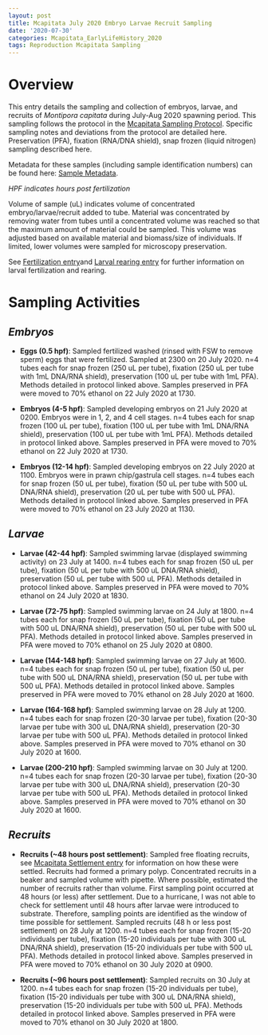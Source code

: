 ```yaml
---
layout: post
title: Mcapitata July 2020 Embryo Larvae Recruit Sampling
date: '2020-07-30'
categories: Mcapitata_EarlyLifeHistory_2020
tags: Reproduction Mcapitata Sampling
---
```


# **Overview**  

This entry details the sampling and collection of embryos, larvae, and recruits of *Montipora capitata* during July-Aug 2020 spawning period. This sampling follows the protocol in the [Mcapitata Sampling Protocol](https://ahuffmyer.github.io/ASH_Putnam_Lab_Notebook/Mcapitata-July-2020-Sampling-Protocol/). Specific sampling notes and deviations from the protocol are detailed here. Preservation (PFA), fixation (RNA/DNA shield), snap frozen (liquid nitrogen) sampling described here.   

Metadata for these samples (including sample identification numbers) can be found here: [Sample Metadata](https://github.com/AHuffmyer/EarlyLifeHistory_Energetics/blob/master/Data/Sample_Metadata/Mcapitata_2020_sampling_metadata.csv).  

*HPF indicates hours post fertilization*  

Volume of sample (uL) indicates volume of concentrated embryo/larvae/recruit added to tube. Material was concentrated by removing water from tubes until a concentrated volume was reached so that the maximum amount of material could be sampled. This volume was adjusted based on available material and biomass/size of individuals. If limited, lower volumes were sampled for microscopy preservation.   

See [Fertilization entry](https://ahuffmyer.github.io/ASH_Putnam_Lab_Notebook/Mcapitata-Spawning-and-Fertilization-July-2020/)and [Larval rearing entry](https://ahuffmyer.github.io/ASH_Putnam_Lab_Notebook/Mcapitata-Larval-Rearing-and-Settlement-July-2020/) for further information on larval fertilization and rearing.  

# **Sampling Activities**  

## *Embryos*  

* **Eggs (0.5 hpf)**: Sampled fertilized washed (rinsed with FSW to remove sperm) eggs that were fertilized. Sampled at 2300 on 20 July 2020. n=4 tubes each for snap frozen (250 uL per tube), fixation (250 uL per tube with 1mL DNA/RNA shield), preservation (100 uL per tube with 1mL PFA). Methods detailed in protocol linked above. Samples preserved in PFA were moved to 70% ethanol on 22 July 2020 at 1730.   

* **Embryos (4-5 hpf)**: Sampled developing embryos on 21 July 2020 at 0200. Embryos were in 1, 2, and 4 cell stages. n=4 tubes each for snap frozen (100 uL per tube), fixation (100 uL per tube with 1mL DNA/RNA shield), preservation (100 uL per tube with 1mL PFA). Methods detailed in protocol linked above. Samples preserved in PFA were moved to 70% ethanol on 22 July 2020 at 1730.

* **Embryos (12-14 hpf)**: Sampled developing embryos on 22 July 2020 at 1100. Embryos were in prawn chip/gastrula cell stages. n=4 tubes each for snap frozen (50 uL per tube), fixation (50 uL per tube with 500 uL DNA/RNA shield), preservation (20 uL per tube with 500 uL PFA). Methods detailed in protocol linked above. Samples preserved in PFA were moved to 70% ethanol on 23 July 2020 at 1130.

## *Larvae*  

* **Larvae (42-44 hpf)**: Sampled swimming larvae (displayed swimming activity) on 23 July at 1400. n=4 tubes each for snap frozen (50 uL per tube), fixation (50 uL per tube with 500 uL DNA/RNA shield), preservation (50 uL per tube with 500 uL PFA). Methods detailed in protocol linked above. Samples preserved in PFA were moved to 70% ethanol on 24 July 2020 at 1830.  

* **Larvae (72-75 hpf)**: Sampled swimming larvae on 24 July at 1800. n=4 tubes each for snap frozen (50 uL per tube), fixation (50 uL per tube with 500 uL DNA/RNA shield), preservation (50 uL per tube with 500 uL PFA). Methods detailed in protocol linked above. Samples preserved in PFA were moved to 70% ethanol on 25 July 2020 at 0800.  

* **Larvae (144-148 hpf)**: Sampled swimming larvae on 27 July at 1600. n=4 tubes each for snap frozen (50 uL per tube), fixation (50 uL per tube with 500 uL DNA/RNA shield), preservation (50 uL per tube with 500 uL PFA). Methods detailed in protocol linked above. Samples preserved in PFA were moved to 70% ethanol on 28 July 2020 at 1600.  

* **Larvae (164-168 hpf)**: Sampled swimming larvae on 28 July at 1200. n=4 tubes each for snap frozen (20-30 larvae per tube), fixation (20-30 larvae per tube with 300 uL DNA/RNA shield), preservation (20-30 larvae per tube with 500 uL PFA). Methods detailed in protocol linked above. Samples preserved in PFA were moved to 70% ethanol on 30 July 2020 at 1600.  

* **Larvae (200-210 hpf)**: Sampled swimming larvae on 30 July at 1200. n=4 tubes each for snap frozen (20-30 larvae per tube), fixation (20-30 larvae per tube with 300 uL DNA/RNA shield), preservation (20-30 larvae per tube with 500 uL PFA). Methods detailed in protocol linked above. Samples preserved in PFA were moved to 70% ethanol on 30 July 2020 at 1600.

## *Recruits*  

* **Recruits (~48 hours post settlement)**: Sampled free floating recruits, see [Mcapitata Settlement entry](https://ahuffmyer.github.io/ASH_Putnam_Lab_Notebook/Mcapitata-Larval-Rearing-and-Settlement-July-2020/) for information on how these were settled. Recruits had formed a primary polyp. Concentrated recruits in a beaker and sampled volume with pipette. Where possible, estimated the number of recruits rather than volume. First sampling point occurred at 48 hours (or less) after settlement. Due to a hurricane, I was not able to check for settlement until 48 hours after larvae were introduced to substrate. Therefore, sampling points are identified as the window of time possible for settlement. Sampled recruits (48 h or less post settlement) on 28 July at 1200. n=4 tubes each for snap frozen (15-20 individuals per tube), fixation (15-20 individuals per tube with 300 uL DNA/RNA shield), preservation (15-20 individuals per tube with 500 uL PFA). Methods detailed in protocol linked above. Samples preserved in PFA were moved to 70% ethanol on 30 July 2020 at 0900.  

* **Recruits (~96 hours post settlement)**: Sampled recruits on 30 July at 1200. n=4 tubes each for snap frozen (15-20 individuals per tube), fixation (15-20 individuals per tube with 300 uL DNA/RNA shield), preservation (15-20 individuals per tube with 500 uL PFA). Methods detailed in protocol linked above. Samples preserved in PFA were moved to 70% ethanol on 30 July 2020 at 1800.  
